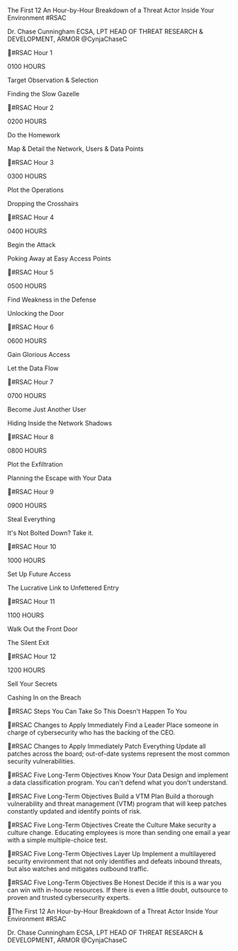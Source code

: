 The First 12
An Hour-by-Hour Breakdown of a Threat Actor Inside Your Environment
#RSAC

Dr. Chase Cunningham ECSA, LPT
HEAD OF THREAT RESEARCH & DEVELOPMENT, ARMOR
@CynjaChaseC

#RSAC
Hour 1

0100 HOURS

Target Observation & Selection

Finding the Slow Gazelle

#RSAC
Hour 2

0200 HOURS

Do the Homework

Map & Detail the Network, Users & Data
Points

#RSAC
Hour 3

0300 HOURS

Plot the Operations

Dropping the Crosshairs

#RSAC
Hour 4

0400 HOURS

Begin the Attack

Poking Away at Easy
Access Points

#RSAC
Hour 5

0500 HOURS

Find Weakness
in the Defense

Unlocking the Door

#RSAC
Hour 6

0600 HOURS

Gain Glorious Access

Let the Data Flow

#RSAC
Hour 7

0700 HOURS

Become Just
Another User

Hiding Inside the Network Shadows

#RSAC
Hour 8

0800 HOURS

Plot the Exfiltration

Planning the Escape with Your Data

#RSAC
Hour 9

0900 HOURS

Steal Everything

It's Not Bolted Down?
Take it.

#RSAC
Hour 10

1000 HOURS

Set Up Future Access

The Lucrative Link to
Unfettered Entry

#RSAC
Hour 11

1100 HOURS

Walk Out the Front
Door

The Silent Exit

#RSAC
Hour 12

1200 HOURS

Sell Your Secrets

Cashing In on the Breach

#RSAC
Steps You Can Take So This Doesn't Happen To You

#RSAC
Changes to Apply Immediately
Find a Leader
Place someone in charge of cybersecurity who has the backing of the CEO.

#RSAC
Changes to Apply Immediately
Patch Everything
Update all patches across the board; out-of-date systems represent the most common security vulnerabilities.

#RSAC
Five Long-Term Objectives
Know Your Data
Design and implement a data classification program. You can't defend what you don't understand.

#RSAC
Five Long-Term Objectives
Build a VTM Plan
Build a thorough vulnerability and threat management (VTM) program that will keep patches constantly updated and identify points of risk.

#RSAC
Five Long-Term Objectives
Create the Culture
Make security a culture change. Educating employees is more than sending one email a year with a simple multiple-choice test.

#RSAC
Five Long-Term Objectives
Layer Up
Implement a multilayered security environment that not only identifies and defeats inbound threats, but also watches and mitigates outbound traffic.

#RSAC
Five Long-Term Objectives
Be Honest
Decide if this is a war you can win with in-house resources. If there is even a little doubt, outsource to proven and trusted cybersecurity experts.

The First 12
An Hour-by-Hour Breakdown of a Threat Actor Inside Your Environment
#RSAC

Dr. Chase Cunningham ECSA, LPT
HEAD OF THREAT RESEARCH & DEVELOPMENT, ARMOR
@CynjaChaseC


